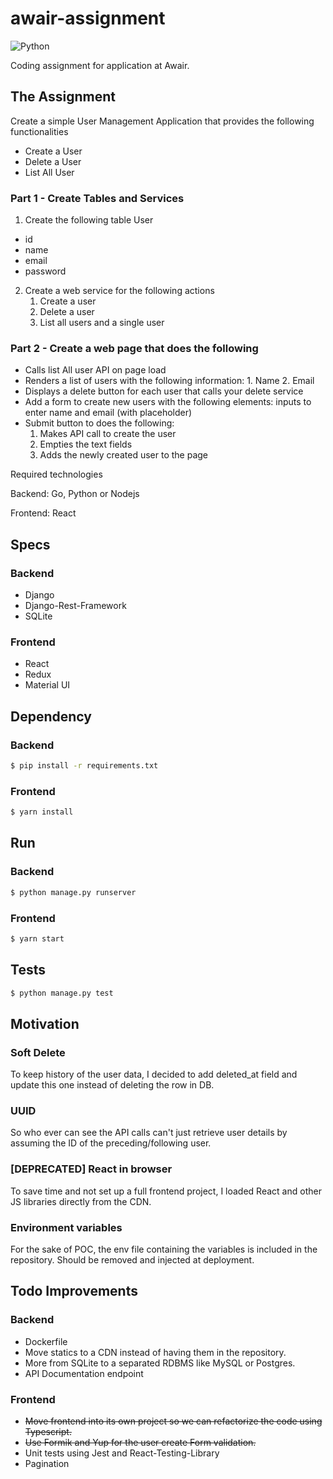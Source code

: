# awair-assignment

![Python](https://img.shields.io/badge/python-3.9.1-blue.svg)

Coding assignment for application at Awair.

## The Assignment

Create a simple User Management Application that provides the following functionalities

- Create a User
- Delete a User
- List All User


### Part 1 - Create Tables and Services
1. Create the following table User

- id
- name
- email
- password

2. Create a web service for the following actions
    1. Create a user
    2. Delete a user
    3. List all users and a single user

### Part 2 - Create a web page that does the following

- Calls list All user API on page load
- Renders a list of users with the following information:
      1. Name
      2. Email
- Displays a delete button for each user that calls your delete service
- Add a form to create new users with the following elements: inputs to enter name and email (with placeholder)
- Submit button to does the following:
  1. Makes API call to create the user
  2. Empties the text fields
  3. Adds the newly created user to the page


Required technologies

Backend: Go, Python or Nodejs

Frontend: React


## Specs
### Backend
* Django
* Django-Rest-Framework
* SQLite

### Frontend
* React
* Redux
* Material UI


## Dependency

### Backend
```bash
$ pip install -r requirements.txt
```

### Frontend
```bash
$ yarn install
```


## Run

### Backend
```bash
$ python manage.py runserver
```

### Frontend
```bash
$ yarn start
```


## Tests
```bash
$ python manage.py test
```


## Motivation
### Soft Delete
To keep history of the user data, I decided to add deleted_at field and update this one instead of deleting the row in DB.

### UUID
So who ever can see the API calls can't just retrieve user details by assuming the ID of the preceding/following user.

### [DEPRECATED] React in browser
To save time and not set up a full frontend project, I loaded React and other JS libraries directly from the CDN.

### Environment variables
For the sake of POC, the env file containing the variables is included in the repository. Should be removed and injected at deployment.

## Todo Improvements
### Backend
- Dockerfile
- Move statics to a CDN instead of having them in the repository.
- More from SQLite to a separated RDBMS like MySQL or Postgres.
- API Documentation endpoint

### Frontend
- ~~Move frontend into its own project so we can refactorize the code using Typescript.~~
- ~~Use Formik and Yup for the user create Form validation.~~
- Unit tests using Jest and React-Testing-Library
- Pagination
